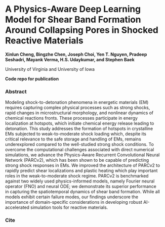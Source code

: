 # A Physics-Aware Deep Learning Model for Shear Band Formation Around Collapsing Pores in Shocked Reactive Materials
**Xinlun Cheng, Bingzhe Chen, Joseph Choi, Yen T. Nguyen, Pradeep Seshadri, Mayank Verma, H.S. Udaykumar, and Stephen Baek**

 University of Virginia and University of Iowa

**Code repo for publication**

### Abstract
Modeling shock-to-detonation phenomena in energetic materials (EM) requires capturing complex physical processes such as strong shocks, rapid changes in microstructural morphology, and nonlinear dynamics of chemical reactions fronts. These processes participate in energy localization at hotspots, which initiate chemical energy release leading to detonation. This study addresses the formation of hotspots in crystalline EMs subjected to weak-to-moderate shock loading which, despite its critical relevance to the safe storage and handling of EMs, remains underexplored compared to the well-studied strong shock conditions. To overcome the computational challenges associated with direct numerical simulations, we advance the Physics-Aware Recurrent Convolutional Neural Network (PARCv2), which has been shown to be capable of predicting strong shock responses in EMs. We improved the architecture of PARCv2 to rapidly predict shear localizations and plastic heating which play important roles in the weak-to-moderate shock regime. PARCv2 is benchmarked against two widely used physics-informed models, namely Fourier neural operator (FNO) and neural ODE; we demonstrate its superior performance in capturing the spatiotemporal dynamics of shear band formation. While all models exhibit certain failure modes, our findings underscore the importance of domain-specific considerations in developing robust AI-accelerated simulation tools for reactive materials.

### Cite
